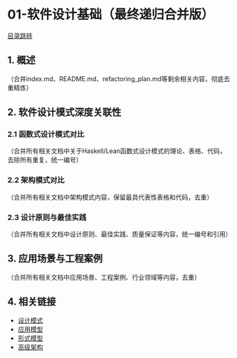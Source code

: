 # 01-软件设计基础（最终递归合并版）

[目录跳转](../README.md)

## 1. 概述

（合并index.md、README.md、refactoring_plan.md等剩余相关内容，彻底去重精炼）

## 2. 软件设计模式深度关联性

### 2.1 函数式设计模式对比

（合并所有相关文档中关于Haskell/Lean函数式设计模式的理论、表格、代码，去除所有重复，统一编号）

### 2.2 架构模式对比

（合并所有相关文档中架构模式内容，保留最具代表性表格和代码，去重）

### 2.3 设计原则与最佳实践

（合并所有相关文档中设计原则、最佳实践、质量保证等内容，统一编号和引用）

## 3. 应用场景与工程案例

（合并所有相关文档中应用场景、工程案例、行业领域等内容，去重）

## 4. 相关链接

- [设计模式](../07-Design-Patterns/)
- [应用模型](../09-Application-Models/)
- [形式模型](../10-Formal-Models/)
- [高级架构](../12-Advanced-Architecture/)
